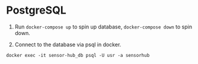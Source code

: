 # PostgreSQL

1) Run `docker-compose up` to spin up database, `docker-compose down` to spin down. 

2) Connect to the database via psql in docker.
   
```
docker exec -it sensor-hub_db psql -U usr -a sensorhub
```

